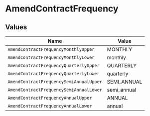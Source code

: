 # AmendContractFrequency


## Values

| Name                                    | Value                                   |
| --------------------------------------- | --------------------------------------- |
| `AmendContractFrequencyMonthlyUpper`    | MONTHLY                                 |
| `AmendContractFrequencyMonthlyLower`    | monthly                                 |
| `AmendContractFrequencyQuarterlyUpper`  | QUARTERLY                               |
| `AmendContractFrequencyQuarterlyLower`  | quarterly                               |
| `AmendContractFrequencySemiAnnualUpper` | SEMI_ANNUAL                             |
| `AmendContractFrequencySemiAnnualLower` | semi_annual                             |
| `AmendContractFrequencyAnnualUpper`     | ANNUAL                                  |
| `AmendContractFrequencyAnnualLower`     | annual                                  |